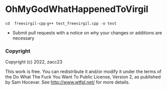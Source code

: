 OhMyGodWhatHappenedToVirgil
==============================

`cd  freevirgil-cpp`
`g++ test_freevirgil.cpp -o test`

* Submit pull requests with a notice on why your changes or additions are necessary

### Copyright

Copyright (c) 2022, zacc23

This work is free. You can redistribute it and/or modify it under the
terms of the Do What The Fuck You Want To Public License, Version 2,
as published by Sam Hocevar. See http://www.wtfpl.net/ for more details.
